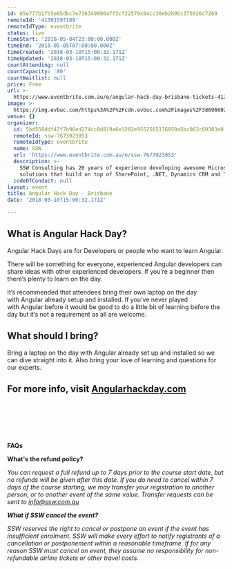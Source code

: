 ```yaml
---
id: 65e777b1fb5e85dbc7e7363499964ff3cf22579c04cc30eb2b9bc375926c7269
remoteId: '41301597189'
remoteIdType: eventbrite
status: live
timeStart: '2018-05-04T23:00:00.000Z'
timeEnd: '2018-05-05T07:00:00.000Z'
timeCreated: '2018-03-10T15:00:32.171Z'
timeUpdated: '2018-03-10T15:00:32.171Z'
countAttending: null
countCapacity: '80'
countWaitlist: null
price: Free
url: >-
  https://www.eventbrite.com.au/e/angular-hack-day-brisbane-tickets-41301597189?aff=ebapi
image: >-
  https://img.evbuc.com/https%3A%2F%2Fcdn.evbuc.com%2Fimages%2F38696602%2F55525066651%2F1%2Foriginal.jpg?s=86343c8214e585c6238cf04d24d52957
venue: {}
organizer:
  id: 5bd558ddf47f7b96ed274cc8d819a6e3202e9552565176059a5bc063c60383e0
  remoteId: ssw-7673923053
  remoteIdType: eventbrite
  name: SSW
  url: 'https://www.eventbrite.com.au/o/ssw-7673923053'
  description: >-
    SSW Consulting has 20 years of experience developing awesome Microsoft
    solutions that build on top of SharePoint, .NET, Dynamics CRM and TFS.\u00a0
  codeOfConduct: null
layout: event
title: Angular Hack Day - Brisbane
date: '2018-03-10T15:00:32.171Z'

---
```

<H2>What is Angular Hack Day?</H2>
<P>Angular Hack Days are for Developers or people who want to learn Angular.</P>
<P>There will be something for everyone, experienced Angular developers can share ideas with other experienced developers. If you’re a beginner then there’s plenty to learn on the day.</P>
<P>It’s recommended that attendees bring their own laptop on the day with Angular already setup and installed. If you’ve never played with Angular before it would be good to do a little bit of learning before the day but it’s not a requirement as all are welcome.</P>
<H2>What should I bring?</H2>
<P>Bring a laptop on the day with Angular already set up and installed so we can dive straight into it. Also bring your love of learning and questions for our experts.</P>
<H2>For more info, visit <A HREF="http://angularhackday.com/" TARGET="_blank" REL="noreferrer noopener nofollow noopener noreferrer nofollow">Angularhackday.com</A></H2>
<P><BR></P>
<P><BR></P>
<P><BR></P>
<P><STRONG>FAQs</STRONG></P>
<P><STRONG>What's the refund policy?</STRONG></P>
<P><EM><EM>You can request a full refund up to 7 days prior to the course start date, but no refunds will be given after this date. If you do need to cancel within 7 days of the course starting, we may transfer your registration to another person, or to another event of the same value. Transfer requests can be sent to <A HREF="mailto:info@ssw.com.au" TARGET="_blank" REL="noreferrer noopener nofollow noopener noreferrer nofollow">info@ssw.com.au</A></EM></EM></P>
<P><EM><STRONG>What if SSW cancel the event?</STRONG></EM></P>
<P><EM>SSW reserves the right to cancel or postpone an event if the event has insufficient enrolment. SSW will make every effort to notify registrants of a cancellation or postponement within a reasonable timeframe. If for any reason SSW must cancel an event, they assume no responsibility for non-refundable airline tickets or other travel costs.</EM></P>
